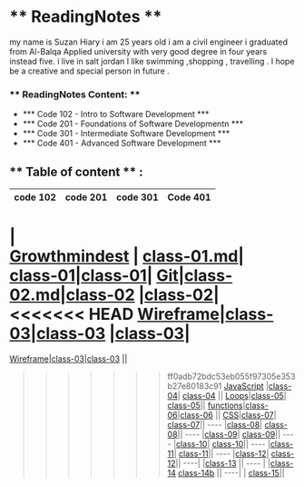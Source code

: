 # **  ReadingNotes **

my name is Suzan Hiary i am 25 years old i am a  civil engineer i graduated from Al-Balqa Applied university with very good degree in four years instead five.
i live in  salt jordan I like swimming ,shopping , travelling . I hope be  a creative and special person in future . 

### ** ReadingNotes Content: **

* *** Code 102 - Intro to Software Development ***
* *** Code 201 - Foundations of Software Developmentn ***
* *** Code 301 - Intermediate Software Development ***
* *** Code 401 - Advanced Software Development ***

## ** Table of content **  :

code  102 | code 201 | code 301  | Code 401 |
-------------|-------------|----------| -----|
 |     
[Growthmindest](Read01.md) | [class-01.md](Introductory.md)| [class-01](301-class01.md)|[class-01](./401/class01.md)|
[Git](Read02.md)|[class-02.md](class-02.md)|[class-02](301-class02.md) |[class-02](./401/class02.md)|
<<<<<<< HEAD
[Wireframe](Read03.md)|[class-03](class-03.md)|[class-03](301-class03.md) |[class-03](./401/class03.md)|
=======
[Wireframe](Read03.md)|[class-03](class-03.md)|[class-03](301-class03.md) ||
>>>>>>> ff0adb72bdc53eb055f97305e353b27e80183c91
[JavaScript](Read06.md) |[class-04](class-04.md)| [class-04](301-class04.md) ||
[Loops](Read:05.md)|[class-05](class-05.md)| [class-05](301-class05.md)||
[functions]()|[class-06](class-06.md)|[class-06](301-class06.md) ||
[CSS](Read06b.md)|[class-07](class-07.md)| [class-07](301-class07.md)||
 ---- |[class-08](class-08.md)| [class-08](301-class08.md)||
  ---- |[class-09](class-09.md)| [class-09](301-class09.md)||
   ---- |[class-10](class-10.md)| [class-10](301-class-10.md)||
    ---- |[class-11](class-11.md)| [class-11](301-class-11.md)||
    ---- |[class-12](class012.md)| [class-12](301-class-12.md)||
    ----| |[class-13](301-class-13.md) ||
    ---- | |[class-14](301-class-14.md) [class-14b](class-14.md) ||
     ----| | [class-15](class15.md)||
   


